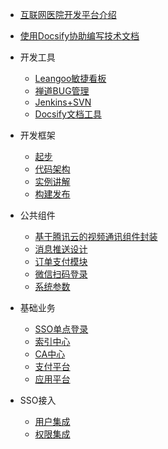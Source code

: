 -	[互联网医院开发平台介绍](README.md)
-	[使用Docsify协助编写技术文档](使用Docsify协助编写技术文档.md)

-	开发工具

	-	[Leangoo敏捷看板](perfection.md)
	-	[禅道BUG管理](perfection.md)
	-	[Jenkins+SVN](perfection.md)
	-	[Docsify文档工具](perfection.md)

-	开发框架

	-	[起步](开发框架-起步.md)
	-	[代码架构](perfection.md)
	-	[实例讲解](perfection.md)
	-	[构建发布](perfection.md)

-	公共组件

	-	[基于腾讯云的视频通讯组件封装](perfection.md)
	-	[消息推送设计](perfection.md)
	-	[订单支付模块](perfection.md)
	-	[微信扫码登录](perfection.md)
	-	[系统参数](perfection.md)

-	基础业务

	-	[SSO单点登录](SSO单点登录.md)
	-	[索引中心](索引中心.md)
	-	[CA中心](perfection.md)
	-	[支付平台](perfection.md)
	-	[应用平台](perfection.md)

-	SSO接入

	-	[用户集成](perfection.md)
	-	[权限集成](perfection.md)
